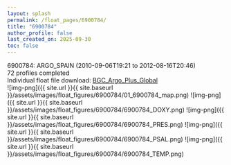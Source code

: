 ```yaml
---
layout: splash
permalink: /float_pages/6900784/
title: "6900784"
author_profile: false
last_created_on: 2025-09-30
toc: false
---
```

 
6900784: ARGO_SPAIN (2010-09-06T19:21 to 2012-08-16T20:46)\
72 profiles completed\
Individual float file download: [BGC_Argo_Plus_Global](https://ftp.soest.hawaii.edu/bgc_argo_plus/Individual_Floats/outliers_removed/6900784_Sprof_processed.nc)\
![img-png]({{ site.url }}{{ site.baseurl }}/assets/images/float_figures/6900784/01_6900784_map.png)
![img-png]({{ site.url }}{{ site.baseurl }}/assets/images/float_figures/6900784/6900784_DOXY.png)
![img-png]({{ site.url }}{{ site.baseurl }}/assets/images/float_figures/6900784/6900784_PRES.png)
![img-png]({{ site.url }}{{ site.baseurl }}/assets/images/float_figures/6900784/6900784_PSAL.png)
![img-png]({{ site.url }}{{ site.baseurl }}/assets/images/float_figures/6900784/6900784_TEMP.png)
